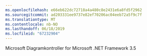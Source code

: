 ```yaml
---
ms.openlocfilehash: e66eb622dc72718a4a480c8e2431e6a8fd5f2962
ms.sourcegitcommit: ad203331ee9737e82ef70206ac04eeb72a5f9c7f
ms.translationtype: MT
ms.contentlocale: nb-NO
ms.lasthandoff: 06/18/2019
ms.locfileid: "67232904"
---
```

Microsoft Diagramkontroller for Microsoft .NET Framework 3.5